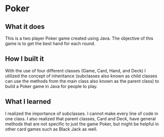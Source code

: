 # Poker

## What it does
This is a two player Poker game created using Java. The objective of this game is to get the best hand for each round. 


## How I built it
With the use of four different classes (Game, Card, Hand, and Deck) I utilized the concept of inheritance (subclasses also known as child classes can use the methods from the main class also known as the parent class) to build a Poker game in Java for people to play.


## What I learned
I realized the importance of subclasses. I cannot make every line of code in one class. I also realized that parent classes, Card and Deck, have general methods that are not specific to just the game Poker, but might be helpful in other card games such as Black Jack as well.
